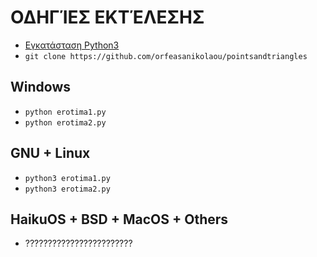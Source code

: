 # ΟΔΗΓΊΕΣ ΕΚΤΈΛΕΣΗΣ

- [Εγκατάσταση Python3](https://www.python.org/downloads/)
- `git clone https://github.com/orfeasanikolaou/pointsandtriangles`
## Windows
- `python erotima1.py`
- `python erotima2.py`
## GNU + Linux
- `python3 erotima1.py`
- `python3 erotima2.py`
## HaikuOS + BSD + MacOS + Others
- ????????????????????????
